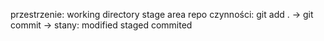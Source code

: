 przestrzenie: working directory    stage area   repo
czynności:    git add .         -> git commit ->
stany:        modified              staged      commited
